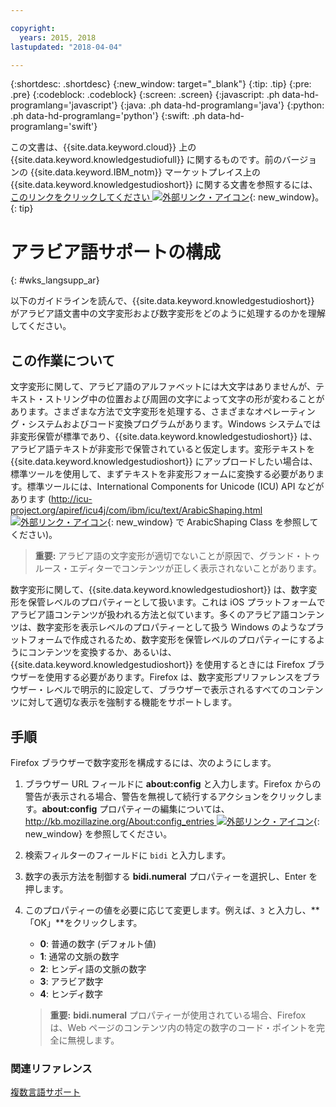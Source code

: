 ```yaml
---

copyright:
  years: 2015, 2018
lastupdated: "2018-04-04"

---
```


{:shortdesc: .shortdesc}
{:new_window: target="_blank"}
{:tip: .tip}
{:pre: .pre}
{:codeblock: .codeblock}
{:screen: .screen}
{:javascript: .ph data-hd-programlang='javascript'}
{:java: .ph data-hd-programlang='java'}
{:python: .ph data-hd-programlang='python'}
{:swift: .ph data-hd-programlang='swift'}

この文書は、{{site.data.keyword.cloud}} 上の {{site.data.keyword.knowledgestudiofull}} に関するものです。前のバージョンの {{site.data.keyword.IBM_notm}} マーケットプレイス上の {{site.data.keyword.knowledgestudioshort}} に関する文書を参照するには、[このリンクをクリックしてください ![外部リンク・アイコン](../../icons/launch-glyph.svg "外部リンク・アイコン")](https://console.bluemix.net/docs/services/knowledge-studio/language-support-arabic.html){: new_window}。
{: tip}

# アラビア語サポートの構成
{: #wks_langsupp_ar}

以下のガイドラインを読んで、{{site.data.keyword.knowledgestudioshort}} がアラビア語文書中の文字変形および数字変形をどのように処理するのかを理解してください。

## この作業について

文字変形に関して、アラビア語のアルファベットには大文字はありませんが、テキスト・ストリング中の位置および周囲の文字によって文字の形が変わることがあります。さまざまな方法で文字変形を処理する、さまざまなオペレーティング・システムおよびコード変換プログラムがあります。Windows システムでは非変形保管が標準であり、{{site.data.keyword.knowledgestudioshort}} は、アラビア語テキストが非変形で保管されていると仮定します。変形テキストを {{site.data.keyword.knowledgestudioshort}} にアップロードしたい場合は、標準ツールを使用して、まずテキストを非変形フォームに変換する必要があります。標準ツールには、International Components for Unicode (ICU) API などがあります ([http://icu-project.org/apiref/icu4j/com/ibm/icu/text/ArabicShaping.html ![外部リンク・アイコン](../../icons/launch-glyph.svg "外部リンク・アイコン")](http://icu-project.org/apiref/icu4j/com/ibm/icu/text/ArabicShaping.html){: new_window} で ArabicShaping Class を参照してください)。

> **重要:** アラビア語の文字変形が適切でないことが原因で、グランド・トゥルース・エディターでコンテンツが正しく表示されないことがあります。

数字変形に関して、{{site.data.keyword.knowledgestudioshort}} は、数字変形を保管レベルのプロパティーとして扱います。これは iOS プラットフォームでアラビア語コンテンツが扱われる方法と似ています。多くのアラビア語コンテンツは、数字変形を表示レベルのプロパティーとして扱う Windows のようなプラットフォームで作成されるため、数字変形を保管レベルのプロパティーにするようにコンテンツを変換するか、あるいは、{{site.data.keyword.knowledgestudioshort}} を使用するときには Firefox ブラウザーを使用する必要があります。Firefox は、数字変形プリファレンスをブラウザー・レベルで明示的に設定して、ブラウザーで表示されるすべてのコンテンツに対して適切な表示を強制する機能をサポートします。

## 手順

Firefox ブラウザーで数字変形を構成するには、次のようにします。

1. ブラウザー URL フィールドに **about:config** と入力します。Firefox からの警告が表示される場合、警告を無視して続行するアクションをクリックします。**about:config** プロパティーの編集については、[http://kb.mozillazine.org/About:config_entries ![外部リンク・アイコン](../../icons/launch-glyph.svg "外部リンク・アイコン")](http://kb.mozillazine.org/About:config_entries){: new_window} を参照してください。
1. 検索フィルターのフィールドに `bidi` と入力します。
1. 数字の表示方法を制御する **bidi.numeral** プロパティーを選択し、Enter を押します。
1. このプロパティーの値を必要に応じて変更します。例えば、`3` と入力し、**「OK」**をクリックします。

    - **0**: 普通の数字 (デフォルト値)
    - **1**: 通常の文脈の数字
    - **2**: ヒンディ語の文脈の数字
    - **3**: アラビア数字
    - **4**: ヒンディ数字

    > **重要:** **bidi.numeral** プロパティーが使用されている場合、Firefox は、Web ページのコンテンツ内の特定の数字のコード・ポイントを完全に無視します。

### 関連リファレンス

[複数言語サポート](/docs/services/watson-knowledge-studio/language-support.html)
